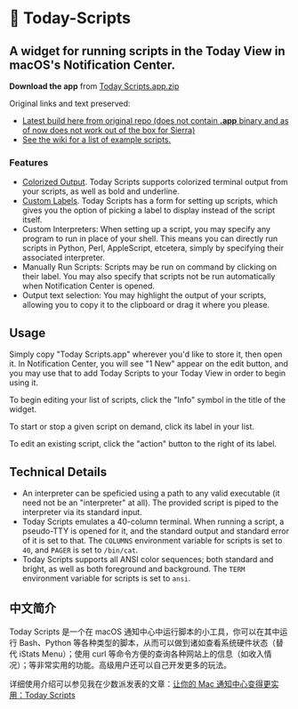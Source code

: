 #  Today-Scripts 
## A widget for running scripts in the Today View in macOS's Notification Center.

**Download the app** from [Today Scripts.app.zip](https://github.com/megabitsenmzq/Today-Scripts/releases/download/1.4/Today.Scripts.app.zip)

Original links and text preserved:  

- [Latest build here from original repo (does not contain **.app** binary and as of now does not work out of the box for Sierra)](https://github.com/SamRothCA/Today-Scripts/releases)
- [See the wiki for a list of example scripts.](https://github.com/SamRothCA/Today-Scripts/wiki)

### Features

* [Colorized Output](http://i.imgur.com/Yvj2ePG.png). Today Scripts supports colorized terminal output from your scripts, as well as bold and underline.
* [Custom Labels](http://i.imgur.com/LL4s6Ao.png). Today Scripts has a form for setting up scripts, which gives you the option of picking a label to display instead of the script itself.
* Custom Interpreters: When setting up a script, you may specify any program to run in place of your shell. This means you can directly run scripts in Python, Perl, AppleScript, etcetera, simply by specifying their associated interpreter.
* Manually Run Scripts: Scripts may be run on command by clicking on their label. You may also specify that scripts not be run automatically when Notification Center is opened.
* Output text selection: You may highlight the output of your scripts, allowing you to copy it to the clipboard or drag it where you please.

## Usage

Simply copy "Today Scripts.app" wherever you'd like to store it, then open it. In Notification Center, you will see "1 New" appear on the edit button, and you may use that to add Today Scripts to your Today View in order to begin using it.

To begin editing your list of scripts, click the "Info" symbol in the title of the widget.

To start or stop a given script on demand, click its label in your list.

To edit an existing script, click the "action" button to the right of its label.

## Technical Details

* An interpreter can be speficied using a path to any valid executable (it need not be an "interpreter" at all). The provided script is piped to the interpreter via its standard input.
* Today Scripts emulates a 40-column terminal. When running a script, a pseudo-TTY is opened for it, and the standard output and standard error of it is set to that. The `COLUMNS` environment variable for scripts is set to `40`, and `PAGER` is set to `/bin/cat`.
* Today Scripts supports all ANSI color sequences; both standard and bright, as well as both foreground and background. The `TERM` environment variable for scripts is set to `ansi`.

## 中文简介

Today Scripts 是一个在 macOS 通知中心中运行脚本的小工具，你可以在其中运行 Bash、Python 等各种类型的脚本，从而可以做到诸如查看系统硬件状态（替代 iStats Menu）；使用 curl 等命令方便的查询各种网站上的信息（如收入情况）；等非常实用的功能。高级用户还可以自己开发更多的玩法。

详细使用介绍可以参见我在少数派发表的文章：[让你的 Mac 通知中心变得更实用：Today Scripts](https://sspai.com/post/40169)


